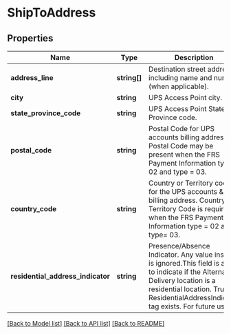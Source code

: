 # ShipToAddress

## Properties
Name | Type | Description | Notes
------------ | ------------- | ------------- | -------------
**address_line** | **string[]** | Destination street address including name and number (when applicable). | 
**city** | **string** | UPS Access Point city. | [optional] 
**state_province_code** | **string** | UPS Access Point State or Province code. | [optional] 
**postal_code** | **string** | Postal Code for UPS accounts billing address.  Postal Code  may be present when the FRS Payment Information type &#x3D; 02 and type &#x3D; 03. | [optional] 
**country_code** | **string** | Country or Territory code for the  UPS accounts &amp; billing address.  Country or Territory Code is required when the FRS Payment Information type &#x3D; 02 and type&#x3D; 03. | 
**residential_address_indicator** | **string** | Presence/Absence Indicator. Any value inside is ignored.This field is a flag to indicate if the Alternate Delivery location is a residential location. True if ResidentialAddressIndicator tag exists.  For future use. | [optional] 

[[Back to Model list]](../../README.md#documentation-for-models) [[Back to API list]](../../README.md#documentation-for-api-endpoints) [[Back to README]](../../README.md)

